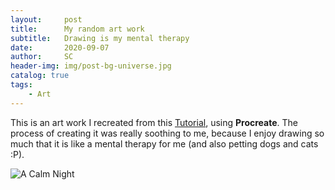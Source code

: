 ```yaml
---
layout:     post
title:      My random art work
subtitle:   Drawing is my mental therapy
date:       2020-09-07
author:     SC
header-img: img/post-bg-universe.jpg
catalog: true
tags:
    - Art
---
```


This is an art work I recreated from this [Tutorial](https://www.youtube.com/watch?v=IDc4rAQzBPw), using **Procreate**. The process of creating it was really soothing to me, because I enjoy drawing so much that it is like a mental therapy for me (and also petting dogs and cats :P). 

![A Calm Night](https://blog.csdn.net/scripteddreams/article/details/108457705)

